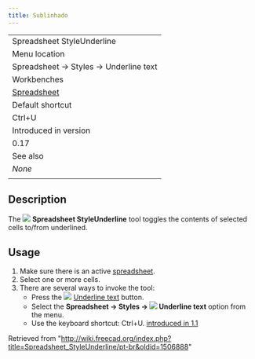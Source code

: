 ```yaml
---
title: Sublinhado
---
```

|  |
| --- |
| Spreadsheet StyleUnderline |
| Menu location |
| Spreadsheet → Styles → Underline text |
| Workbenches |
| [Spreadsheet](/Spreadsheet_Workbench "Spreadsheet Workbench") |
| Default shortcut |
| Ctrl+U |
| Introduced in version |
| 0.17 |
| See also |
| *None* |
|  |

## Description

The ![](/images/Spreadsheet_StyleUnderline.svg) **Spreadsheet StyleUnderline** tool toggles the contents of selected cells to/from underlined.

## Usage

1. Make sure there is an active [spreadsheet](/Spreadsheet_CreateSheet "Spreadsheet CreateSheet").
2. Select one or more cells.
3. There are several ways to invoke the tool:
   * Press the ![](/images/Spreadsheet_StyleUnderline.svg) [Underline text](/Spreadsheet_StyleUnderline "Spreadsheet StyleUnderline") button.
   * Select the **Spreadsheet → Styles → ![](/images/Spreadsheet_StyleUnderline.svg) Underline text** option from the menu.
   * Use the keyboard shortcut: Ctrl+U. [introduced in 1.1](/Release_notes_1.1 "Release notes 1.1")

Retrieved from "<http://wiki.freecad.org/index.php?title=Spreadsheet_StyleUnderline/pt-br&oldid=1506888>"